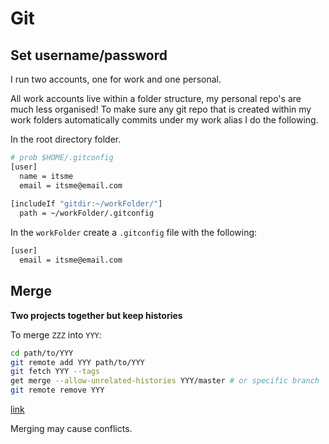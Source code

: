 # Git

## Set username/password

I run two accounts, one for work and one personal.

All work accounts live within a folder structure, my personal repo's are much less organised! To make sure any git repo that is created within my work folders automatically commits under my work alias I do the following.

In the root directory folder.

```sh
# prob $HOME/.gitconfig
[user]
  name = itsme
  email = itsme@email.com
  
[includeIf "gitdir:~/workFolder/"]
  path = ~/workFolder/.gitconfig
```

In the `workFolder` create a `.gitconfig` file with the following:

```sh
[user]
  email = itsme@email.com
```

## Merge 

__Two projects together but keep histories__

To merge `ZZZ` into `YYY`:

```sh
cd path/to/YYY
git remote add YYY path/to/YYY
git fetch YYY --tags
get merge --allow-unrelated-histories YYY/master # or specific branch
git remote remove YYY
```

[link](https://stackoverflow.com/questions/1425892/how-do-you-merge-two-git-repositories)

Merging may cause conflicts.
